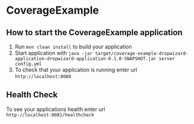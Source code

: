 # CoverageExample

How to start the CoverageExample application
--------------------------------------------

1. Run `mvn clean install` to build your application
2. Start application with `java -jar target/coverage-example-dropwizard-application-dropwizard-application-0.1.0-SNAPSHOT.jar server config.yml`
3. To check that your application is running enter url `http://localhost:8080`

Health Check
------------

To see your applications health enter url `http://localhost:8081/healthcheck`
